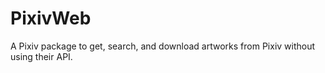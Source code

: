 # PixivWeb
A Pixiv package to get, search, and download artworks from Pixiv without using their API.